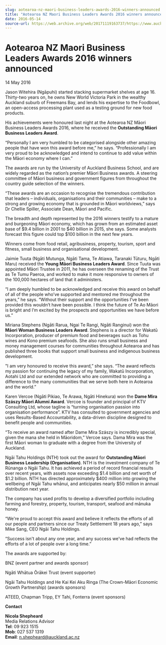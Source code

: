 ```yaml
---
slug: aotearoa-nz-maori-business-leaders-awards-2016-winners-announced
title: "Aotearoa NZ Maori Business Leaders Awards 2016 winners announced"
date: 2016-05-14
source-url: https://web.archive.org/web/20171119163737/https://www.auckland.ac.nz/en/about/news-events-and-notices/news/news-2016/05/aotearoa-nz-maori-business-leaders-awards-2016-winners-announced.html
---
```

Aotearoa NZ Maori Business Leaders Awards 2016 winners announced
================================================================

14 May 2016

Jason Witehira (Ngāpuhi) started stacking supermarket shelves at age 16. Thirty-two years on, he owns New World Victoria Park in the wealthy Auckland suburb of Freemans Bay, and lends his expertise to the Foodbowl, an open-access processing plant used as a testing ground for new food products.

His achievements were honoured last night at the Aotearoa NZ Māori Business Leaders Awards 2016, where he received the **Outstanding Māori Business Leaders Award**.

“Personally I am very humbled to be categorised alongside other amazing people that have won this award before me,” he says. “Professionally I am very proud to be acknowledged and intend to continue to add value within the Māori economy where I can.”

The awards are run by the University of Auckland Business School, and are widely regarded as the nation’s premier Māori Business awards. A steering committee of Māori business and government figures from throughout the country guide selection of the winners.

“These awards are an occasion to recognise the tremendous contribution that leaders – individuals, organisations and their communities – make to a strong and growing economy that is grounded in Māori worldviews,” says Dr Chellie Spiller, Associate Dean, Māori and Pacific.

The breadth and depth represented by the 2016 winners testify to a mature and burgeoning Māori economy, which has grown from an estimated asset base of $9.4 billion in 2001 to $40 billion in 2015, she says. Some analysts forecast this figure could top $100 billion in the next few years.

Winners come from food retail, agribusiness, property, tourism, sport and fitness, small business and organisational development.

Jaimie Tuuta (Ngāti Mutunga, Ngāti Tama, Te Atiawa, Taranaki Tūturu, Ngāti Maru) received the **Young Māori Business Leaders Award**. Since Tuuta was appointed Māori Trustee in 2011, he has overseen the renaming of the Trust as Te Tumu Paeroa, and worked to make it more responsive to owners of the 100,000 hectares of land that it administers.

“I am deeply humbled to be acknowledged and receive this award on behalf of all of the people who’ve supported and mentored me throughout the years,” he says. “Without their support and the opportunities I’ve been provided this wouldn’t have been possible. I think the future of Te Ao Māori is bright and I’m excited by the prospects and opportunities we have before us.”

Miriana Stephens (Ngāti Rarua, Ngai Te Rangi, Ngāti Ranginui) won the **Māori Woman Business Leaders Award**. Stephens is a director for Wakatū Incorporation, producer of premium food and beverages such as Tohu wines and Kono premium seafoods. She also runs small business and money management courses for communities throughout Aotearoa and has published three books that support small business and indigenous business development.

"I am very honoured to receive this award,” she says. “The award reflects my passion for continuing the legacy of my family, Wakatū Incorporation, Aotahi Ltd and our extended network who are committed to providing a difference to the many communities that we serve both here in Aotearoa and the world.”

Karen Vercoe (Ngāti Pikiao, Te Arawa, Ngāti Hinekura) won the **Dame Mira Szászy Māori Alumni Award**. Vercoe is founder and principal of KTV Consulting Ltd, whose tagline is “turning organisation passion into organisation performance”. KTV has consulted to government agencies and uses Results-Based Accountability, a data-driven discipline designed to benefit people and communities.

“To receive an award named after Dame Mira Szászy is incredibly special, given the mana she held in Māoridom,” Vercoe says. Dama Mira was the first Māori woman to graduate with a degree from the University of Auckland.

Ngāi Tahu Holdings (NTH) took out the award for **Outstanding Māori Business Leadership (Organisation)**. NTH is the investment company of Te Rūnanga o Ngāi Tahu. It has achieved a period of record financial results over recent years, with assets now exceeding $1.4 billion and net worth of $1.2 billion. NTH has directed approximately $400 million into growing the wellbeing of Ngāi Tahu whānui, and anticipates nearly $50 million in annual distribution next year.  

The company has used profits to develop a diversified portfolio including farming and forestry, property, tourism, transport, seafood and mānuka honey.

“We're proud to accept this award and believe it reflects the efforts of all our people and partners since our Treaty Settlement 18 years ago,” says Mike Sang, CEO Ngāi Tahu Holdings.  

“Success isn't about any one year, and any success we've had reflects the efforts of a lot of people over a long time.”

The awards are supported by:

BNZ (event partner and awards sponsor)

Ngāti Whātua Ōrākei Trust (event supporter)

Ngāi Tahu Holdings and He Kai Kei Aku Ringa (The Crown-Māori Economic Growth Partnership) (awards sponsors)

ATEED, Chapman Tripp, EY Tahi, Fonterra (event sponsors)

**Contact**

**Nicola Shepheard**  
Media Relations Advisor  
**Tel**: 09 923 1515  
**Mob**: 027 537 1319  
**Email**: [n.shepheard@auckland.ac.nz](mailto:n.shepheard@auckland.ac.nz)